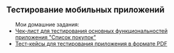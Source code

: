 <h2>Тестирование мобильных приложений</h2>
<ul>Мои домашние задания:
  <li><a href="https://docs.google.com/spreadsheets/d/1CXPh-HmiSPCTzSQQ9qi2RaeOP5a1iJLBTCZsR4WsyQ8/edit?usp=sharing">Чек-лист для тестирования основных функциональностей приложения "Список покупок"</a></li>
  <li><a href="https://drive.google.com/file/d/1XuWSHh0kAeeNwNdy0OVYN2tuHW25Hcj-/view?usp=sharing">Тест-кейсы для тестирования приложения в формате PDF</a></li>
</ul>
